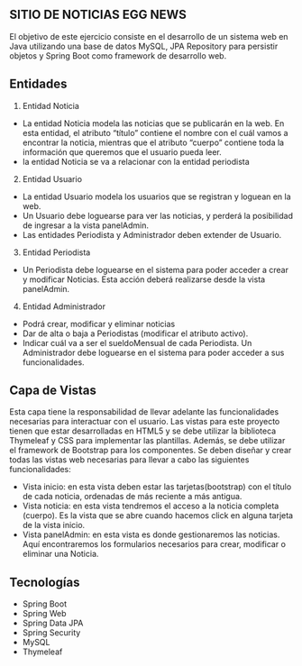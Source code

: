 ## SITIO DE NOTICIAS EGG NEWS

El objetivo de este ejercicio consiste en el desarrollo de un sistema web en Java utilizando una
base de datos MySQL, JPA Repository para persistir objetos y Spring Boot como framework de
desarrollo web.

## Entidades

1. Entidad Noticia
* La entidad Noticia modela las noticias que se publicarán en la web. En esta entidad, el atributo
“título” contiene el nombre con el cuál vamos a encontrar la noticia, mientras que el atributo
“cuerpo” contiene toda la información que queremos que el usuario pueda leer.
* la entidad Noticia se va a relacionar con la entidad periodista


2. Entidad Usuario
* La entidad Usuario modela los usuarios que se registran y loguean en la web.
* Un Usuario debe loguearse para ver las noticias, y perderá la posibilidad de ingresar a la vista
panelAdmin.
* Las entidades Periodista y Administrador deben extender de Usuario.


3. Entidad Periodista
* Un Periodista debe loguearse en el sistema para poder acceder a crear y modificar Noticias. Esta
acción deberá realizarse desde la vista panelAdmin.


4. Entidad Administrador
* Podrá crear, modificar y eliminar noticias
* Dar de alta o baja a Periodistas (modificar el atributo activo).
* Indicar cuál va a ser el sueldoMensual de cada Periodista.
Un Administrador debe loguearse en el sistema para poder acceder a sus funcionalidades.


## Capa de Vistas
Esta capa tiene la responsabilidad de llevar adelante las funcionalidades necesarias para
interactuar con el usuario. Las vistas para este proyecto tienen que estar desarrolladas en HTML5
y se debe utilizar la biblioteca Thymeleaf y CSS para implementar las plantillas. Además, se debe
utilizar el framework de Bootstrap para los componentes.
Se deben diseñar y crear todas las vistas web necesarias para llevar a cabo las siguientes
funcionalidades:
* Vista inicio: en esta vista deben estar las tarjetas(bootstrap) con el título de cada noticia,
ordenadas de más reciente a más antigua.
* Vista noticia: en esta vista tendremos el acceso a la noticia completa (cuerpo). Es la vista
que se abre cuando hacemos click en alguna tarjeta de la vista inicio.
* Vista panelAdmin: en esta vista es donde gestionaremos las noticias. Aquí encontraremos
los formularios necesarios para crear, modificar o eliminar una Noticia.


## Tecnologías 
* Spring Boot
* Spring Web
* Spring Data JPA
* Spring Security
* MySQL
* Thymeleaf












